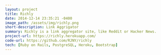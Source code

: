 ```yaml
---
layout: project
title: Richly
date: 2014-12-14 23:35:21 -0400
image_path: /assets/img/richly.png
short-description: Link Aggrigator
summary: Richly is a link aggregator site, like Reddit or Hacker News.
project-url: https://richly.herokuapp.com/
code-url: https://github.com/RJNY/richly
tech: [Ruby on Rails, PostgreSQL, Heroku, Bootstrap]
---
```



